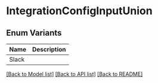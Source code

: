 # IntegrationConfigInputUnion

## Enum Variants

| Name | Description |
|---- | -----|
| Slack |  |

[[Back to Model list]](../README.md#documentation-for-models) [[Back to API list]](../README.md#documentation-for-api-endpoints) [[Back to README]](../README.md)



